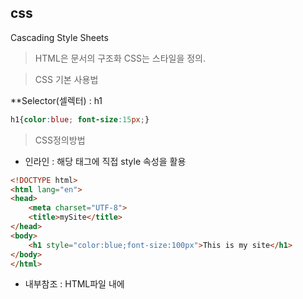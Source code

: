 ## css

Cascading Style Sheets

> HTML은 문서의 구조화 CSS는 스타일을 정의.



> CSS 기본 사용법

**Selector(셀렉터) : h1

```css
h1{color:blue; font-size:15px;}
```



> CSS정의방법

- 인라인 : 해당 태그에 직접 style 속성을 활용

```html
<!DOCTYPE html>
<html lang="en">
<head>
    <meta charset="UTF-8">
    <title>mySite</title>
</head>
<body>
    <h1 style="color:blue;font-size:100px">This is my site</h1>
</body>
</html>
```



- 내부참조 : HTML파일 내에 <style>태그에 지정

```html
<!DOCTYPE html>
<html lang="en">
<head>
    <meta charset="UTF-8">
    <title>mySite</title>
    <style>
    h1{
        color : blue;
        font-size:100px    
    </style>
</head>
<body>
    <h1>This is my site</h1>
</body>
</html>
```



- 외부참조 : 외부CSS 파일을 <head>내 <link>를 통해 불러오기

```html
<!DOCTYPE html>
<html lang="en">
<head>
    <meta charset="UTF-8">
    <title>mySite</title>
    <link rel="sylesheet" href="mystyle.css">
</head>
<body>
    <h1>This is my site</h1>
</body>
</html>
```

```css
h1 {
	color : blue;
	font-size:20px
}
```



> 선택자 

- HTML 문서에서 `특정한 요소`를 선택하여 스타일링 하기 위해서는 반드시 선택자라는 개념이 필요하다.
- 기초 선택자
- 고급선택자

- - 자손 선택자, 직계자손 선택자
  - 형제, 인접형제 선택자, 전체선택자
- 의사 클래스



> CSS 상속

- CSS는 상속을 통해 부모 요소의 속성을 자식에게 상속한다.

- - 속성(프로퍼티) 중에는 상속이 되는 것과 되지 않는 것들이 있다.
  - 상속 되는 것 

  - - EX) Text관련 요소(font, color, text-align,visibility)등
  - 상독 되지 않는 것
  - - EX) Box model(with,height,margin등), position(position,top/right등)관련요소



> CSS적용 우선순위(cascading order)

- 중요도 (importance)

- - !important
- 우선순위(Specificity)
- - 인라인/id선택자/class선택자/요소  선택자
- 소스순서

```html
<!DOCTYPE html>
<html lang="en">
<head>
    <meta charset="UTF-8">
    <meta name="viewport" content="width=device-width, initial-scale=1.0">
    <title>Document</title>
    <style>
        h3{ color : violet !important;}
        p { color: green;}
        .blue { color : blue;}
        .skyblue {color : skyblue;}
        #red { color : red;}
    </style>
</head>
<body>
    <p>1</p> # green
    <p class="blue">2</p> #blue
    <P class="blue skyblue">3</P> #skyblue
    <p class="skyblue blue">4</p> #skyblue
    <p id = 'red' class='blue'>5</p> #red
    <h3 id='red' class='blue' >6</h3> #violet
    <p id='red' class="blue" style="color: yellow;">7</p> #yellow
    <h3 id='red' class="blue" style="color: yellow;">8</h3> #violet
</body>
</html>
```
